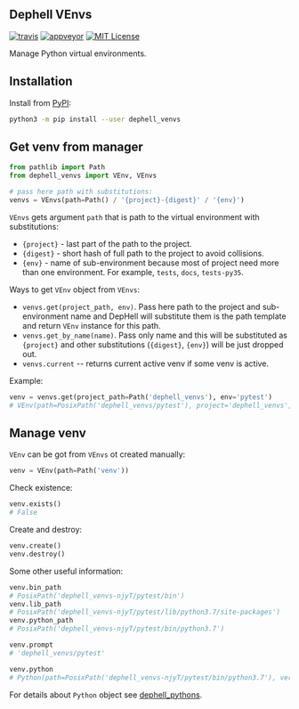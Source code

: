 ## Dephell VEnvs

[![travis](https://travis-ci.org/dephell/dephell_venvs.svg?branch=master)](https://travis-ci.org/dephell/dephell_venvs)
[![appveyor](https://ci.appveyor.com/api/projects/status/github/dephell/dephell_venvs?svg=true)](https://ci.appveyor.com/project/orsinium/dephell-venvs)
[![MIT License](https://img.shields.io/pypi/l/dephell-venvs.svg)](https://github.com/dephell/dephell_venvs/blob/master/LICENSE)

Manage Python virtual environments.

## Installation

Install from [PyPI](https://pypi.org/project/dephell-venvs):

```bash
python3 -m pip install --user dephell_venvs
```

## Get venv from manager

```python
from pathlib import Path
from dephell_venvs import VEnv, VEnvs

# pass here path with substitutions:
venvs = VEnvs(path=Path() / '{project}-{digest}' / '{env}')
```

`VEnvs` gets argument `path` that is path to the virtual environment with substitutions:

+ `{project}` - last part of the path to the project.
+ `{digest}` - short hash of full path to the project to avoid collisions.
+ `{env}` - name of sub-environment because most of project need more than one environment. For example, `tests`, `docs`, `tests-py35`.

Ways to get `VEnv` object from `VEnvs`:

+ `venvs.get(project_path, env)`. Pass here path to the project and sub-environment name and DepHell will substitute them is the path template and return `VEnv` instance for this path.
+ `venvs.get_by_name(name)`. Pass only name and this will be substituted as `{project}` and other substitutions (`{digest}`, `{env}`) will be just dropped out.
+ `venvs.current` -- returns current active venv if some venv is active.

Example:

```python
venv = venvs.get(project_path=Path('dephell_venvs'), env='pytest')
# VEnv(path=PosixPath('dephell_venvs/pytest'), project='dephell_venvs', env='pytest')
```

## Manage venv

`VEnv` can be got from `VEnvs` ot created manually:

```python
venv = VEnv(path=Path('venv'))
```

Check existence:

```python
venv.exists()
# False
```

Create and destroy:

```python
venv.create()
venv.destroy()
```

Some other useful information:

```python
venv.bin_path
# PosixPath('dephell_venvs-njyT/pytest/bin')
venv.lib_path
# PosixPath('dephell_venvs-njyT/pytest/lib/python3.7/site-packages')
venv.python_path
# PosixPath('dephell_venvs-njyT/pytest/bin/python3.7')

venv.prompt
# 'dephell_venvs/pytest'

venv.python
# Python(path=PosixPath('dephell_venvs-njyT/pytest/bin/python3.7'), version='3.7.0', implementation='python', abstract=False)
```

For details about `Python` object see [dephell_pythons](https://github.com/dephell/dephell_pythons).
